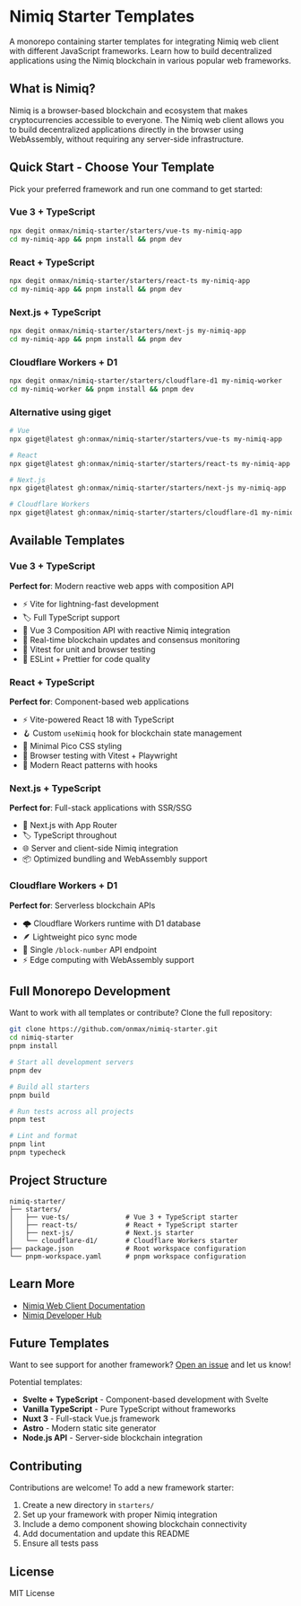 # Nimiq Starter Templates

A monorepo containing starter templates for integrating Nimiq web client with different JavaScript frameworks. Learn how to build decentralized applications using the Nimiq blockchain in various popular web frameworks.

## What is Nimiq?

Nimiq is a browser-based blockchain and ecosystem that makes cryptocurrencies accessible to everyone. The Nimiq web client allows you to build decentralized applications directly in the browser using WebAssembly, without requiring any server-side infrastructure.

## Quick Start - Choose Your Template

Pick your preferred framework and run one command to get started:

### Vue 3 + TypeScript
```bash
npx degit onmax/nimiq-starter/starters/vue-ts my-nimiq-app
cd my-nimiq-app && pnpm install && pnpm dev
```

### React + TypeScript
```bash
npx degit onmax/nimiq-starter/starters/react-ts my-nimiq-app
cd my-nimiq-app && pnpm install && pnpm dev
```

### Next.js + TypeScript
```bash
npx degit onmax/nimiq-starter/starters/next-js my-nimiq-app
cd my-nimiq-app && pnpm install && pnpm dev
```

### Cloudflare Workers + D1
```bash
npx degit onmax/nimiq-starter/starters/cloudflare-d1 my-nimiq-worker
cd my-nimiq-worker && pnpm install && pnpm dev
```

### Alternative using giget
```bash
# Vue
npx giget@latest gh:onmax/nimiq-starter/starters/vue-ts my-nimiq-app

# React
npx giget@latest gh:onmax/nimiq-starter/starters/react-ts my-nimiq-app

# Next.js
npx giget@latest gh:onmax/nimiq-starter/starters/next-js my-nimiq-app

# Cloudflare Workers
npx giget@latest gh:onmax/nimiq-starter/starters/cloudflare-d1 my-nimiq-worker
```

## Available Templates

### Vue 3 + TypeScript
**Perfect for**: Modern reactive web apps with composition API
- ⚡️ Vite for lightning-fast development
- 🏷️ Full TypeScript support
- 🎨 Vue 3 Composition API with reactive Nimiq integration
- 📡 Real-time blockchain updates and consensus monitoring
- 🧪 Vitest for unit and browser testing
- 📝 ESLint + Prettier for code quality

### React + TypeScript
**Perfect for**: Component-based web applications
- ⚡️ Vite-powered React 18 with TypeScript
- 🪝 Custom `useNimiq` hook for blockchain state management
- 🎨 Minimal Pico CSS styling
- 🧪 Browser testing with Vitest + Playwright
- 📱 Modern React patterns with hooks

### Next.js + TypeScript
**Perfect for**: Full-stack applications with SSR/SSG
- 🚀 Next.js with App Router
- 🏷️ TypeScript throughout
- 🌐 Server and client-side Nimiq integration
- 📦 Optimized bundling and WebAssembly support

### Cloudflare Workers + D1
**Perfect for**: Serverless blockchain APIs
- 🌩️ Cloudflare Workers runtime with D1 database
- 🪶 Lightweight pico sync mode
- 📡 Single `/block-number` API endpoint
- ⚡️ Edge computing with WebAssembly support

## Full Monorepo Development

Want to work with all templates or contribute? Clone the full repository:

```bash
git clone https://github.com/onmax/nimiq-starter.git
cd nimiq-starter
pnpm install

# Start all development servers
pnpm dev

# Build all starters
pnpm build

# Run tests across all projects
pnpm test

# Lint and format
pnpm lint
pnpm typecheck
```

## Project Structure

```
nimiq-starter/
├── starters/
│   ├── vue-ts/              # Vue 3 + TypeScript starter
│   ├── react-ts/            # React + TypeScript starter
│   ├── next-js/             # Next.js starter
│   └── cloudflare-d1/       # Cloudflare Workers starter
├── package.json             # Root workspace configuration
└── pnpm-workspace.yaml      # pnpm workspace configuration
```

## Learn More

- [Nimiq Web Client Documentation](http://nimiq.com/developers/web-client)
- [Nimiq Developer Hub](https://nimiq.com/developers/)

## Future Templates

Want to see support for another framework? [Open an issue](https://github.com/onmax/nimiq-starter/issues/new) and let us know!

Potential templates:
- **Svelte + TypeScript** - Component-based development with Svelte
- **Vanilla TypeScript** - Pure TypeScript without frameworks
- **Nuxt 3** - Full-stack Vue.js framework
- **Astro** - Modern static site generator
- **Node.js API** - Server-side blockchain integration

## Contributing

Contributions are welcome! To add a new framework starter:

1. Create a new directory in `starters/`
2. Set up your framework with proper Nimiq integration
3. Include a demo component showing blockchain connectivity
4. Add documentation and update this README
5. Ensure all tests pass

## License

MIT License
